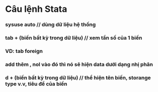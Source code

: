 # Câu lệnh Stata
### sysuse auto // dùng dữ liệu hệ thống 

### tab + (biến bất kỳ trong dữ liệu) // xem tần số của 1 biến
### VD: tab foreign
   ### add thêm , nol vào đó thì nó sẽ hiện data dưới dạng nhị phân

### d + (biến bất kỳ trong dữ liệu) // thể hiện tên biến, storange type v.v, tiêu đề của biến

###
